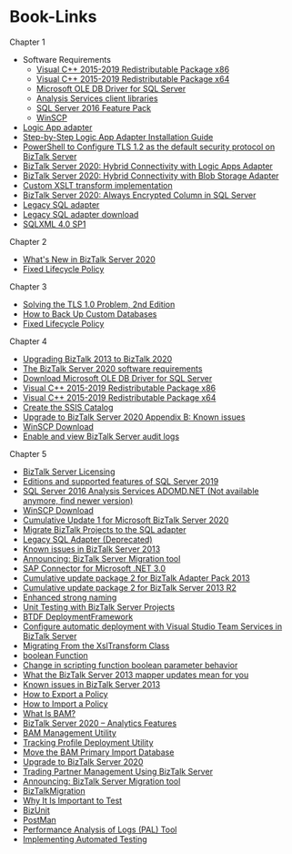 # Book-Links

Chapter 1
* Software Requirements
  * [Visual C++ 2015-2019 Redistributable Package x86](https://aka.ms/vs/16/release/VC_redist.x86.exe)
  * [Visual C++ 2015-2019 Redistributable Package x64](https://aka.ms/vs/16/release/VC_redist.x64.exe)
  * [Microsoft OLE DB Driver for SQL Server](https://docs.microsoft.com/sql/connect/oledb/download-oledb-driver-for-sql-server?view=sql-server-ver15) 
  * [Analysis Services client libraries](https://docs.microsoft.com/en-us/analysis-services/client-libraries?view=azure-analysis-services-current)
  * [SQL Server 2016 Feature Pack](https://www.microsoft.com/download/details.aspx?id=52676)
  * [WinSCP](http://winscp.net/)
* [Logic App adapter](https://www.microsoft.com/en-us/download/details.aspx?id=54287)
* [Step-by-Step Logic App Adapter Installation Guide](https://www.biztalk360.com/step-by-step-logic-app-adapter-installation-guide/)
* [PowerShell to Configure TLS 1.2 as the default security protocol on BizTalk Server](https://github.com/sandroasp/BizTalk-Server-Resources/tree/master/PowerShell-scripts/adm-BTS-set-TLS1.2-default-security-protocol)
* [BizTalk Server 2020: Hybrid Connectivity with Logic Apps Adapter ](https://www.biztalk360.com/whitepaper/hybrid-connectivity-with-azure-logic-apps-adapter/)
* [BizTalk Server 2020: Hybrid Connectivity with Blob Storage Adapter](https://www.biztalk360.com/whitepaper/biztalk-server-2020-hybrid-connectivity-with-blob-storage-adapter/)
* [Custom XSLT transform implementation](https://docs.microsoft.com/en-us/biztalk/core/technical-reference/xslt-custom-transform-implementation)
* [BizTalk Server 2020: Always Encrypted Column in SQL Server](https://www.biztalk360.com/whitepaper/biztalk-server-2020-always-encrypted-column-in-sql-server/)
* [Legacy SQL adapter](https://techcommunity.microsoft.com/t5/biztalk-server-team-blog/legacy-sql-adapter-deprecated/ba-p/1407055)
* [Legacy SQL adapter download](https://www.microsoft.com/en-us/download/details.aspx?id=101313)
* [SQLXML 4.0 SP1](https://www.microsoft.com/en-us/download/details.aspx?id=30403)

Chapter 2
* [What's New in BizTalk Server 2020](https://docs.microsoft.com/en-us/biztalk/install-and-config-guides/whats-new-in-biztalk-server-2020)
* [Fixed Lifecycle Policy](https://docs.microsoft.com/en-us/lifecycle/policies/fixed)

Chapter 3
* [Solving the TLS 1.0 Problem, 2nd Edition](https://docs.microsoft.com/en-us/security/engineering/solving-tls1-problem)
* [How to Back Up Custom Databases](https://docs.microsoft.com/en-us/biztalk/core/how-to-back-up-custom-databases)
* [Fixed Lifecycle Policy](https://docs.microsoft.com/en-us/lifecycle/policies/fixed)

Chapter 4
* [Upgrading BizTalk 2013 to BizTalk 2020](https://notetoself.tech/2020/02/28/upgrading-biztalk-2013-to-biztalk-2020/)
* [The BizTalk Server 2020 software requirements](https://docs.microsoft.com/en-us/biztalk/install-and-config-guides/hardware-and-software-requirements-for-biztalk-server-2020#software-requirements--supported-versions)
* [Download Microsoft OLE DB Driver for SQL Server](https://docs.microsoft.com/en-us/sql/connect/oledb/download-oledb-driver-for-sql-server?view=sql-server-ver15)
* [Visual C++ 2015-2019 Redistributable Package x86](https://aka.ms/vs/16/release/VC_redist.x86.exe)
* [Visual C++ 2015-2019 Redistributable Package x64](https://aka.ms/vs/16/release/VC_redist.x64.exe)
* [Create the SSIS Catalog](https://docs.microsoft.com/en-us/sql/integration-services/catalog/ssis-catalog?view=sql-server-ver15#create-the-ssis-catalog)
* [Upgrade to BizTalk Server 2020 Appendix B: Known issues](https://docs.microsoft.com/en-us/biztalk/install-and-config-guides/upgrade-to-biztalk-server-2020)
* [WinSCP Download](https://sourceforge.net/projects/winscp/files/WinSCP/5.15.4/)
* [Enable and view BizTalk Server audit logs](https://docs.microsoft.com/en-us/biztalk/core/audit-management-operations)

Chapter 5
* [BizTalk Server Licensing](https://www.microsoft.com/licensing/terms/productoffering/BizTalkServer/EAEAS)
* [Editions and supported features of SQL Server 2019](https://docs.microsoft.com/en-us/sql/sql-server/editions-and-components-of-sql-server-version-15?view=sql-server-ver15)
* [SQL Server 2016 Analysis Services ADOMD.NET (Not available anymore, find newer version)](https://www.microsoft.com/download/details.aspx?id=52676)
* [WinSCP Download](https://sourceforge.net/projects/winscp/files/WinSCP/5.15.4/)
* [Cumulative Update 1 for Microsoft BizTalk Server 2020](https://support.microsoft.com/en-gb/help/4538666/cumulative-update-1-for-microsoft-biztalk-server-2020)
* [Migrate BizTalk Projects to the SQL adapter](https://docs.microsoft.com/en-us/biztalk/adapters-and-accelerators/adapter-sql/tutorial-1-migrate-biztalk-projects-to-the-sql-adapter)
* [Legacy SQL Adapter (Deprecated)](https://techcommunity.microsoft.com/t5/biztalk-server-team-blog/legacy-sql-adapter-deprecated/ba-p/1407055)
* [Known issues in BizTalk Server 2013](https://docs.microsoft.com/en-us/troubleshoot/biztalk/known-issues-biztalk-server-2013)
* [Announcing: BizTalk Server Migration tool](https://docs.microsoft.com/en-in/archive/blogs/biztalk_server_team_blog/announcing-biztalk-server-migration-tool)
* [SAP Connector for Microsoft .NET 3.0](https://support.sap.com/en/product/connectors/msnet.html)
* [Cumulative update package 2 for BizTalk Adapter Pack 2013](https://support.microsoft.com/en-us/topic/cumulative-update-package-2-for-biztalk-adapter-pack-2013-819ea90d-0252-8650-8323-b49b0a36ee5d)
* [Cumulative update package 2 for BizTalk Server 2013 R2](https://support.microsoft.com/en-us/topic/cumulative-update-package-2-for-biztalk-server-2013-r2-ef9da850-20b5-2441-f969-e5f635ed651a)
* [Enhanced strong naming](https://docs.microsoft.com/en-us/dotnet/standard/assembly/enhanced-strong-naming)
* [Unit Testing with BizTalk Server Projects](https://docs.microsoft.com/en-us/biztalk/core/unit-testing-with-biztalk-server-projects)
* [BTDF DeploymentFramework](https://github.com/BTDF/DeploymentFramework)
* [Configure automatic deployment with Visual Studio Team Services in BizTalk Server](https://docs.microsoft.com/en-us/biztalk/core/configure-automatic-deployment-with-visual-studio-team-services-in-biztalk)
* [Migrating From the XslTransform Class](https://docs.microsoft.com/en-us/dotnet/standard/data/xml/migrating-from-the-xsltransform-class)
* [boolean Function](https://docs.microsoft.com/en-us/previous-versions/dotnet/netframework-4.0/ms256159(v=vs.100))
* [Change in scripting function boolean parameter behavior](https://docs.microsoft.com/en-us/troubleshoot/biztalk/change-scripting-function-boolean-parameter)
* [What the BizTalk Server 2013 mapper updates mean for you](http://www.quicklearn.com/blog/2013/05/24/what-the-biztalk-server-2013-mapper-updates-mean-for-you/)
* [Known issues in BizTalk Server 2013](https://docs.microsoft.com/en-us/troubleshoot/biztalk/known-issues-biztalk-server-2013)
* [How to Export a Policy](https://docs.microsoft.com/en-us/biztalk/core/how-to-export-a-policy)
* [How to Import a Policy](https://docs.microsoft.com/en-us/biztalk/core/how-to-import-a-policy)
* [What Is BAM?](https://docs.microsoft.com/en-us/biztalk/core/what-is-bam)
* [BizTalk Server 2020 – Analytics Features](https://www.biztalk360.com/blog/biztalk-server-2020-analytics-features/)
* [BAM Management Utility](https://docs.microsoft.com/en-us/biztalk/core/bam-management-utility)
* [Tracking Profile Deployment Utility](https://docs.microsoft.com/en-us/biztalk/core/tracking-profile-deployment-utility)
* [Move the BAM Primary Import Database](https://docs.microsoft.com/en-us/biztalk/core/how-to-move-the-bam-primary-import-database1)
* [Upgrade to BizTalk Server 2020](https://docs.microsoft.com/en-us/biztalk/install-and-config-guides/upgrade-to-biztalk-server-2020)
* [Trading Partner Management Using BizTalk Server](https://docs.microsoft.com/en-us/biztalk/core/trading-partner-management-using-biztalk-server)
* [Announcing: BizTalk Server Migration tool](https://docs.microsoft.com/en-in/archive/blogs/biztalk_server_team_blog/announcing-biztalk-server-migration-tool)
* [BizTalkMigration](https://1drv.ms/u/s!ArAuxhUkaVzpbBfxATUBzTWqs4Y)
* [Why It Is Important to Test](https://docs.microsoft.com/en-us/biztalk/technical-guides/why-it-is-important-to-test)
* [BizUnit](https://github.com/BizUnit/BizUnit)
* [PostMan](https://www.postman.com/)
* [Performance Analysis of Logs (PAL) Tool](https://github.com/clinthuffman/PAL)
* [Implementing Automated Testing](https://docs.microsoft.com/en-us/biztalk/technical-guides/implementing-automated-testing)
